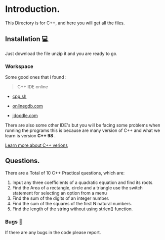 # Introduction.

This Directory is for C++, and here you will get all the files.

## Installation 💻

Just download the file unzip it and you are ready to go.

### Workspace

Some good ones that i found :

> C++ IDE online

- [cpp.sh](http://cpp.sh/)

- [onlinegdb.com](https://www.onlinegdb.com/online_c++_compiler)

- [jdoodle.com](https://www.jdoodle.com/online-compiler-c++)

There are also some other IDE's but you will be facing some problems when running the programs this is because are many version of C++ and what we learn is version **C++ 98** .

[Learn more about C++ verions](https://www.tutorialspoint.com/Different-Cplusplus-Versions)

## Questions.

There are a Total of 10 C++ Practical questions, which are:

1. Input any three coefficients of a quadratic equation and find its roots.
2. Find the Area of a rectangle, circle and a triangle use the switch statement for selecting an option from a menu
3. Find the sum of the digits of an integer number.
4. Find the sum of the squares of the first N natural numbers.
5. Find the length of the string without using strlen() function.



### Bugs 🐞

If there are any bugs in the code please report.
